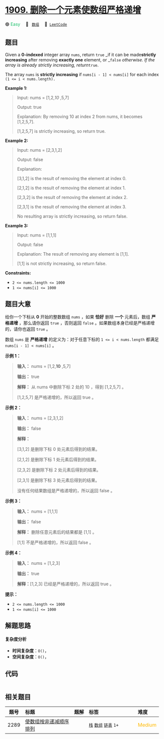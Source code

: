 # [1909. 删除一个元素使数组严格递增](https://leetcode.com/problems/remove-one-element-to-make-the-array-strictly-increasing)

🟢 <font color=#15bd66>Easy</font>&emsp; 🔖&ensp; [`数组`](/tag/array.md)&emsp; 🔗&ensp;[`LeetCode`](https://leetcode.com/problems/remove-one-element-to-make-the-array-strictly-increasing)

## 题目

Given a **0-indexed** integer array `nums`, return `true` _if it can be
made**strictly increasing** after removing **exactly one** element, or
_`false` _otherwise. If the array is already strictly increasing,
return_`true`.

The array `nums` is **strictly increasing** if `nums[i - 1] < nums[i]` for
each index `(1 <= i < nums.length).`



**Example 1:**

> Input: nums = [1,2,_10_ ,5,7]
> 
> Output: true
> 
> Explanation: By removing 10 at index 2 from nums, it becomes [1,2,5,7].
> 
> [1,2,5,7] is strictly increasing, so return true.

**Example 2:**

> Input: nums = [2,3,1,2]
> 
> Output: false
> 
> Explanation:
> 
> [3,1,2] is the result of removing the element at index 0.
> 
> [2,1,2] is the result of removing the element at index 1.
> 
> [2,3,2] is the result of removing the element at index 2.
> 
> [2,3,1] is the result of removing the element at index 3.
> 
> No resulting array is strictly increasing, so return false.

**Example 3:**

> Input: nums = [1,1,1]
> 
> Output: false
> 
> Explanation: The result of removing any element is [1,1].
> 
> [1,1] is not strictly increasing, so return false.

**Constraints:**

  * `2 <= nums.length <= 1000`
  * `1 <= nums[i] <= 1000`


## 题目大意

给你一个下标从 **0** 开始的整数数组 `nums` ，如果 **恰好** 删除 **一个** 元素后，数组 **严格递增** ，那么请你返回
`true` ，否则返回 `false` 。如果数组本身已经是严格递增的，请你也返回 `true` 。

数组 `nums` 是 **严格递增** 的定义为：对于任意下标的 `1 <= i < nums.length` 都满足 `nums[i - 1] <
nums[i]` 。

**示例 1：**

> 
> 
> 
> 
> 
> **输入：** nums = [1,2,**10** ,5,7]
> 
> **输出：** true
> 
> **解释：** 从 nums 中删除下标 2 处的 10 ，得到 [1,2,5,7] 。
> 
> [1,2,5,7] 是严格递增的，所以返回 true 。
> 
> 

**示例 2：**

> 
> 
> 
> 
> 
> **输入：** nums = [2,3,1,2]
> 
> **输出：** false
> 
> **解释：**
> 
> [3,1,2] 是删除下标 0 处元素后得到的结果。
> 
> [2,1,2] 是删除下标 1 处元素后得到的结果。
> 
> [2,3,2] 是删除下标 2 处元素后得到的结果。
> 
> [2,3,1] 是删除下标 3 处元素后得到的结果。
> 
> 没有任何结果数组是严格递增的，所以返回 false 。

**示例 3：**

> 
> 
> 
> 
> 
> **输入：** nums = [1,1,1]
> 
> **输出：** false
> 
> **解释：** 删除任意元素后的结果都是 [1,1] 。
> 
> [1,1] 不是严格递增的，所以返回 false 。
> 
> 

**示例 4：**

> 
> 
> 
> 
> 
> **输入：** nums = [1,2,3]
> 
> **输出：** true
> 
> **解释：**[1,2,3] 已经是严格递增的，所以返回 true 。
> 
> 

**提示：**

  * `2 <= nums.length <= 1000`
  * `1 <= nums[i] <= 1000`


## 解题思路

#### 复杂度分析

- **时间复杂度**：`O()`，
- **空间复杂度**：`O()`，

## 代码

```javascript

```

## 相关题目

<!-- prettier-ignore -->
| 题号 | 标题 | 题解 | 标签 | 难度 |
| :------: | :------ | :------: | :------ | :------ |
| 2289 | [使数组按非递减顺序排列](https://leetcode.com/problems/steps-to-make-array-non-decreasing) |  |  [`栈`](/tag/stack.md) [`数组`](/tag/array.md) [`链表`](/tag/linked-list.md) `1+` | <font color=#ffb800>Medium</font> |

<style>
.blue {
    background-color: #096dd9;
    padding: 0.25rem 0.5rem;
    margin: 0;
    font-size: 0.85em;
    border-radius: 3px;
    color: white;
    font-weight: 500;
}
table th:first-of-type { width: 10%; }
table th:nth-of-type(2) { width: 35%; }
table th:nth-of-type(3) { width: 10%; }
table th:nth-of-type(4) { width: 35%; }
table th:nth-of-type(5) { width: 10%; }
</style>
